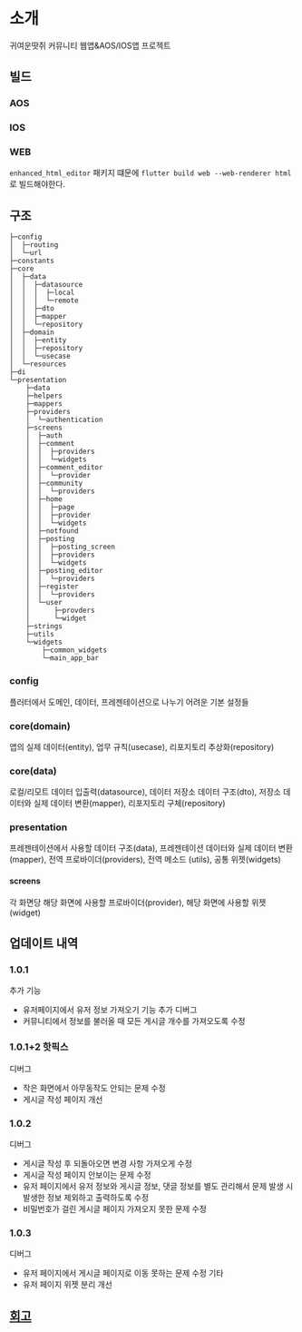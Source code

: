# 소개
귀여운땃쥐 커뮤니티 웹앱&AOS/IOS앱 프로젝트

## 빌드
### AOS
### IOS
### WEB
`enhanced_html_editor` 패키지 떄문에 `flutter build web --web-renderer html`로 빌드해야한다.

## 구조
```
├─config
│  ├─routing
│  └─url
├─constants
├─core
│  ├─data
│  │  ├─datasource
│  │  │  ├─local
│  │  │  └─remote
│  │  ├─dto
│  │  ├─mapper
│  │  └─repository
│  ├─domain
│  │  ├─entity
│  │  ├─repository
│  │  └─usecase
│  └─resources
├─di
└─presentation
    ├─data
    ├─helpers
    ├─mappers
    ├─providers
    │  └─authentication
    ├─screens
    │  ├─auth
    │  ├─comment
    │  │  ├─providers
    │  │  └─widgets
    │  ├─comment_editor
    │  │  └─provider
    │  ├─community
    │  │  └─providers
    │  ├─home
    │  │  ├─page
    │  │  ├─provider
    │  │  └─widgets
    │  ├─notfound
    │  ├─posting
    │  │  ├─posting_screen
    │  │  ├─providers
    │  │  └─widgets
    │  ├─posting_editor
    │  │  └─providers
    │  ├─register
    │  │  └─providers
    │  └─user
    │      ├─provders
    │      └─widget
    ├─strings
    ├─utils
    └─widgets
        ├─common_widgets
        └─main_app_bar
```
### config
플러터에서 도메인, 데이터, 프레젠테이션으로 나누기 어려운 기본 설정들
### core(domain)
앱의 실제 데이터(entity), 업무 규칙(usecase), 리포지토리 추상화(repository)
### core(data)
로컬/리모트 데이터 입출력(datasource), 데이터 저장소 데이터 구조(dto), 저장소 데이터와 실제 데이터 변환(mapper), 리포지토리 구체(repository)
### presentation
프레젠테이션에서 사용할 데이터 구조(data), 프레젠테이션 데이터와 실제 데이터 변환(mapper), 전역 프로바이더(providers), 전역 메소드 (utils), 공통 위젯(widgets)
#### screens
각 화면당 해당 화면에 사용할 프로바이더(provider), 해당 화면에 사용할 위젯(widget)

## 업데이트 내역
### 1.0.1
추가 기능
- 유저페이지에서 유저 정보 가져오기 기능 추가
디버그
- 커뮤니티에서 정보를 불러올 때 모든 게시글 개수를 가져오도록 수정
### 1.0.1+2 핫픽스
디버그
- 작은 화면에서 아무동작도 안되는 문제 수정
- 게시글 작성 페이지 개선
### 1.0.2
디버그
- 게시글 작성 후 되돌아오면 변경 사항 가져오게 수정
- 게시글 작성 페이지 안보이는 문제 수정
- 유저 페이지에서 유저 정보와 게시글 정보, 댓글 정보를 별도 관리해서 문제 발생 시 발생한 정보 제외하고 출력하도록 수정
- 비밀번호가 걸린 게시글 페이지 가져오지 못한 문제 수정
### 1.0.3
디버그
- 유저 페이지에서 게시글 페이지로 이동 못하는 문제 수정
기타
- 유저 페이지 위젯 분리 개선

## [회고](./log/README.md)
